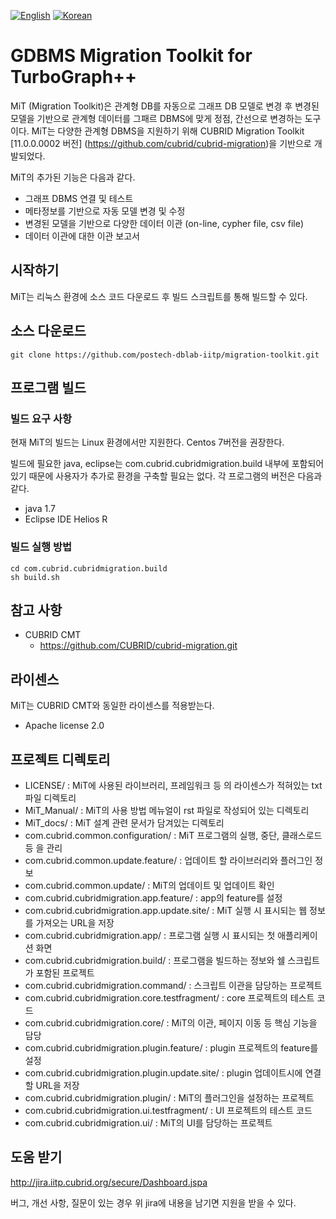 [![English](
https://img.shields.io/badge/language-English-orange.svg)](README_EN.md)
[![Korean](
https://img.shields.io/badge/language-Korean-blue.svg)](README.md)

# GDBMS Migration Toolkit for TurboGraph++

MiT (Migration Toolkit)은 관계형 DB를 자동으로 그래프 DB 모델로 변경 후 변경된 모델을 기반으로 관계형 데이터를 그패르 DBMS에 맞게 정점, 간선으로 변경하는 도구이다. MiT는 다양한 관계형 DBMS을 지원하기 위해 CUBRID Migration Toolkit [11.0.0.0002 버전] (https://github.com/cubrid/cubrid-migration)을 기반으로 개발되었다.

MiT의 추가된 기능은 다음과 같다.
 * 그래프 DBMS 연결 및 테스트
 * 메타정보를 기반으로 자동 모델 변경 및 수정 
 * 변경된 모델을 기반으로 다양한 데이터 이관 (on-line, cypher file, csv file)
 * 데이터 이관에 대한 이관 보고서

## 시작하기

MiT는 리눅스 환경에 소스 코드 다운로드 후 빌드 스크립트를 통해 빌드할 수 있다.

## 소스 다운로드

```
git clone https://github.com/postech-dblab-iitp/migration-toolkit.git
```

## 프로그램 빌드

### 빌드 요구 사항

현재 MiT의 빌드는 Linux 환경에서만 지원한다.
Centos 7버전을 권장한다.

빌드에 필요한 java, eclipse는 com.cubrid.cubridmigration.build 내부에 포함되어 있기 때문에 사용자가 추가로 환경을 구축할 필요는 없다.
각 프로그램의 버전은 다음과 같다.

 - java 1.7
 - Eclipse IDE Helios R

### 빌드 실행 방법

```
cd com.cubrid.cubridmigration.build
sh build.sh
```

## 참고 사항

- CUBRID CMT
    - https://github.com/CUBRID/cubrid-migration.git

## 라이센스

MiT는 CUBRID CMT와 동일한 라이센스를 적용받는다.
- Apache license 2.0

## 프로젝트 디렉토리
 
- LICENSE/ : MiT에 사용된 라이브러리, 프레임워크 등 의 라이센스가 적혀있는 txt파일 디렉토리
- MiT_Manual/ : MiT의 사용 방법 메뉴얼이 rst 파일로 작성되어 있는 디렉토리
- MiT_docs/ : MiT 설계 관련 문서가 담겨있는 디렉토리
- com.cubrid.common.configuration/ : MiT 프로그램의 실행, 중단, 클래스로드 등 을 관리
- com.cubrid.common.update.feature/ : 업데이트 할 라이브러리와 플러그인 정보
- com.cubrid.common.update/ : MiT의 업데이트 및 업데이트 확인
- com.cubrid.cubridmigration.app.feature/ : app의 feature를 설정
- com.cubrid.cubridmigration.app.update.site/ : MiT 실행 시 표시되는 웹 정보를 가져오는 URL을 저장
- com.cubrid.cubridmigration.app/ : 프로그램 실행 시 표시되는 첫 애플리케이션 화면
- com.cubrid.cubridmigration.build/ : 프로그램을 빌드하는 정보와 쉘 스크립트가 포함된 프로젝트
- com.cubrid.cubridmigration.command/ : 스크립트 이관을 담당하는 프로젝트
- com.cubrid.cubridmigration.core.testfragment/ : core 프로젝트의 테스트 코드
- com.cubrid.cubridmigration.core/ : MiT의 이관, 페이지 이동 등 핵심 기능을 담당
- com.cubrid.cubridmigration.plugin.feature/ : plugin 프로젝트의 feature를 설정
- com.cubrid.cubridmigration.plugin.update.site/ : plugin 업데이트시에 연결할 URL을 저장
- com.cubrid.cubridmigration.plugin/ : MiT의 플러그인을 설정하는 프로젝트
- com.cubrid.cubridmigration.ui.testfragment/ : UI 프로젝트의 테스트 코드
- com.cubrid.cubridmigration.ui/ : MiT의 UI를 담당하는 프로젝트

## 도움 받기

http://jira.iitp.cubrid.org/secure/Dashboard.jspa

버그, 개선 사항, 질문이 있는 경우 위 jira에 내용을 남기면 지원을 받을 수 있다.